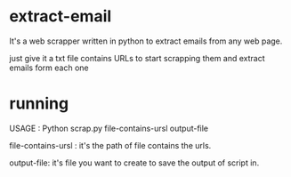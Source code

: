 # extract-email
It's a web scrapper written in python to extract emails from any web page.

just give it a txt file contains URLs to start scrapping them and extract emails form each one

# running
USAGE : Python scrap.py file-contains-ursl output-file

file-contains-ursl : it's the path of file contains the urls.

output-file: it's file you want to create to save the output of script in.
